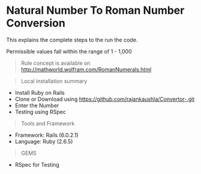 # Natural Number To Roman Number Conversion

This explains the complete steps to the run the code.

Permissible values fall within the range of 1 - 1,000

> Rule concept is available on http://mathworld.wolfram.com/RomanNumerals.html

> Local installation summary

* Install Ruby on Rails
* Clone or Download using https://github.com/rajankaushla/Convertor-.git
* Enter the Number 
* Testing using RSpec

> Tools and Framework

* Framework: Rails (6.0.2.1)
* Language:  Ruby  (2.6.5)

> GEMS 
* RSpec for Testing 

